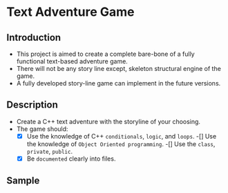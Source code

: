# Text Adventure Game

## Introduction
- This project is aimed to create a complete bare-bone of a fully functional text-based adventure game.
- There will not be any story line except, skeleton structural engine of the game.
- A fully developed story-line game can implement in the future versions.

## Description
- Create a C++ text adventure with the storyline of your choosing. 
- The game should:
    -[x] Use the knowledge of C++ `conditionals`, `logic`, and `loops`.
    -[] Use the knowledge of `Object Oriented programming`.
    -[] Use the `class`, `private`, `public`.
    -[x] Be `documented` clearly into files.
    
## Sample
